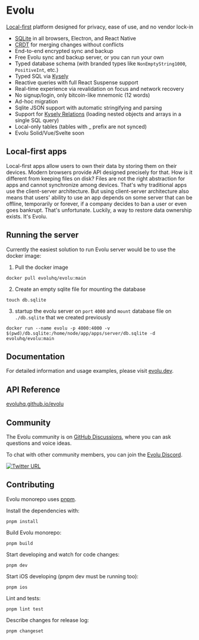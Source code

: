 # Evolu

[Local-first](https://www.inkandswitch.com/local-first) platform designed for privacy, ease of use, and no vendor lock-in

- [SQLite](https://sqlite.org) in all browsers, Electron, and React Native
- [CRDT](https://crdt.tech) for merging changes without conflicts
- End-to-end encrypted sync and backup
- Free Evolu sync and backup server, or you can run your own
- Typed database schema (with branded types like `NonEmptyString1000`, `PositiveInt`, etc.)
- Typed SQL via [Kysely](https://kysely.dev)
- Reactive queries with full React Suspense support
- Real-time experience via revalidation on focus and network recovery
- No signup/login, only bitcoin-like mnemonic (12 words)
- Ad-hoc migration
- Sqlite JSON support with automatic stringifying and parsing
- Support for [Kysely Relations](https://kysely.dev/docs/recipes/relations) (loading nested objects and arrays in a single SQL query)
- Local-only tables (tables with \_ prefix are not synced)
- Evolu Solid/Vue/Svelte soon

## Local-first apps

Local-first apps allow users to own their data by storing them on their devices. Modern browsers provide API designed precisely for that. How is it different from keeping files on disk? Files are not the right abstraction for apps and cannot synchronize among devices. That's why traditional apps use the client-server architecture. But using client-server architecture also means that users' ability to use an app depends on some server that can be offline, temporarily or forever, if a company decides to ban a user or even goes bankrupt. That's unfortunate. Luckily, a way to restore data ownership exists. It's Evolu.

## Running the server

Currently the easiest solution to run Evolu server would be to use the docker image:

1. Pull the docker image

`docker pull evoluhq/evolu:main`

2. Create an empty sqlite file for mounting the database

`touch db.sqlite`

3. startup the evolu server on `port` `4000` and `mount` database file on `./db.sqlite` that we created previously

`docker run --name evolu -p 4000:4000 -v $(pwd)/db.sqlite:/home/node/app/apps/server/db.sqlite -d evoluhq/evolu:main`

## Documentation

For detailed information and usage examples, please visit [evolu.dev](https://www.evolu.dev).

## API Reference

[evoluhq.github.io/evolu](https://evoluhq.github.io/evolu)

## Community

The Evolu community is on [GitHub Discussions](https://github.com/evoluhq/evolu/discussions), where you can ask questions and voice ideas.

To chat with other community members, you can join the [Evolu Discord](https://discord.gg/2J8yyyyxtZ).

[![Twitter URL](https://img.shields.io/twitter/url/https/twitter.com/evoluhq.svg?style=social&label=Follow%20%40evoluhq)](https://twitter.com/evoluhq)

## Contributing

Evolu monorepo uses [pnpm](https://pnpm.io).

Install the dependencies with:

```
pnpm install
```

Build Evolu monorepo:

```
pnpm build
```

Start developing and watch for code changes:

```
pnpm dev
```

Start iOS developing (pnpm dev must be running too):

```
pnpm ios
```

Lint and tests:

```
pnpm lint test
```

Describe changes for release log:

```
pnpm changeset
```
